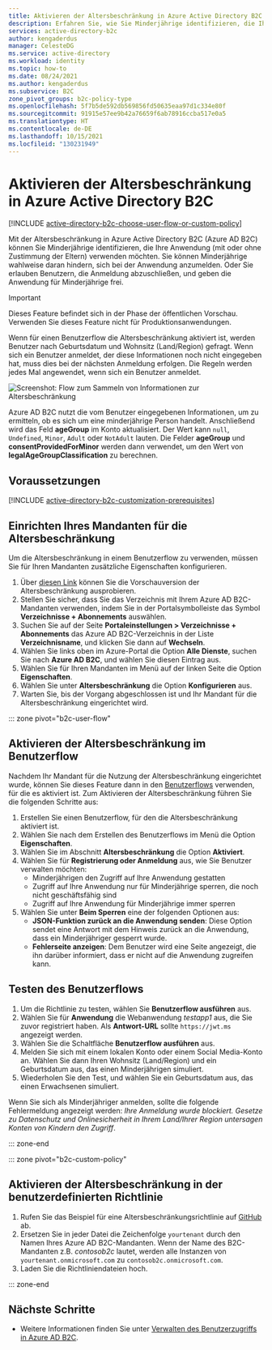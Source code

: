 ```yaml
---
title: Aktivieren der Altersbeschränkung in Azure Active Directory B2C
description: Erfahren Sie, wie Sie Minderjährige identifizieren, die Ihre Anwendung verwenden.
services: active-directory-b2c
author: kengaderdus
manager: CelesteDG
ms.service: active-directory
ms.workload: identity
ms.topic: how-to
ms.date: 08/24/2021
ms.author: kengaderdus
ms.subservice: B2C
zone_pivot_groups: b2c-policy-type
ms.openlocfilehash: 5f7b5de592db569856fd50635eaa97d1c334e80f
ms.sourcegitcommit: 91915e57ee9b42a76659f6ab78916ccba517e0a5
ms.translationtype: HT
ms.contentlocale: de-DE
ms.lasthandoff: 10/15/2021
ms.locfileid: "130231949"
---
```

# <a name="enable-age-gating-in-azure-active-directory-b2c"></a>Aktivieren der Altersbeschränkung in Azure Active Directory B2C

[!INCLUDE [active-directory-b2c-choose-user-flow-or-custom-policy](../../includes/active-directory-b2c-choose-user-flow-or-custom-policy.md)]

Mit der Altersbeschränkung in Azure Active Directory B2C (Azure AD B2C) können Sie Minderjährige identifizieren, die Ihre Anwendung (mit oder ohne Zustimmung der Eltern) verwenden möchten. Sie können Minderjährige wahlweise daran hindern, sich bei der Anwendung anzumelden. Oder Sie erlauben Benutzern, die Anmeldung abzuschließen, und geben die Anwendung für Minderjährige frei. 

>[!IMPORTANT]
>Dieses Feature befindet sich in der Phase der öffentlichen Vorschau. Verwenden Sie dieses Feature nicht für Produktionsanwendungen.
>

Wenn für einen Benutzerflow die Altersbeschränkung aktiviert ist, werden Benutzer nach Geburtsdatum und Wohnsitz (Land/Region) gefragt. Wenn sich ein Benutzer anmeldet, der diese Informationen noch nicht eingegeben hat, muss dies bei der nächsten Anmeldung erfolgen. Die Regeln werden jedes Mal angewendet, wenn sich ein Benutzer anmeldet.

![Screenshot: Flow zum Sammeln von Informationen zur Altersbeschränkung](./media/age-gating/age-gating-information-gathering.png)

Azure AD B2C nutzt die vom Benutzer eingegebenen Informationen, um zu ermitteln, ob es sich um eine minderjährige Person handelt. Anschließend wird das Feld **ageGroup** im Konto aktualisiert. Der Wert kann `null`, `Undefined`, `Minor`, `Adult` oder `NotAdult` lauten.  Die Felder **ageGroup** und **consentProvidedForMinor** werden dann verwendet, um den Wert von **legalAgeGroupClassification** zu berechnen.


## <a name="prerequisites"></a>Voraussetzungen

[!INCLUDE [active-directory-b2c-customization-prerequisites](../../includes/active-directory-b2c-customization-prerequisites.md)]

## <a name="set-up-your-tenant-for-age-gating"></a>Einrichten Ihres Mandanten für die Altersbeschränkung

Um die Altersbeschränkung in einem Benutzerflow zu verwenden, müssen Sie für Ihren Mandanten zusätzliche Eigenschaften konfigurieren.

1. Über [diesen Link](https://portal.azure.com/?Microsoft_AAD_B2CAdmin_agegatingenabled=true#blade/Microsoft_AAD_B2CAdmin/TenantManagementMenuBlade/overview) können Sie die Vorschauversion der Altersbeschränkung ausprobieren.
1. Stellen Sie sicher, dass Sie das Verzeichnis mit Ihrem Azure AD B2C-Mandanten verwenden, indem Sie in der Portalsymbolleiste das Symbol **Verzeichnisse + Abonnements** auswählen.
1. Suchen Sie auf der Seite **Portaleinstellungen > Verzeichnisse + Abonnements** das Azure AD B2C-Verzeichnis in der Liste **Verzeichnisname**, und klicken Sie dann auf **Wechseln**.
1. Wählen Sie links oben im Azure-Portal die Option **Alle Dienste**, suchen Sie nach **Azure AD B2C**, und wählen Sie diesen Eintrag aus.
1. Wählen Sie für Ihren Mandanten im Menü auf der linken Seite die Option **Eigenschaften**.
1. Wählen Sie unter **Altersbeschränkung** die Option **Konfigurieren** aus.
1. Warten Sie, bis der Vorgang abgeschlossen ist und Ihr Mandant für die Altersbeschränkung eingerichtet wird.

::: zone pivot="b2c-user-flow"

## <a name="enable-age-gating-in-your-user-flow"></a>Aktivieren der Altersbeschränkung im Benutzerflow

Nachdem Ihr Mandant für die Nutzung der Altersbeschränkung eingerichtet wurde, können Sie dieses Feature dann in den [Benutzerflows](user-flow-versions.md) verwenden, für die es aktiviert ist. Zum Aktivieren der Altersbeschränkung führen Sie die folgenden Schritte aus:

1. Erstellen Sie einen Benutzerflow, für den die Altersbeschränkung aktiviert ist.
1. Wählen Sie nach dem Erstellen des Benutzerflows im Menü die Option **Eigenschaften**.
1. Wählen Sie im Abschnitt **Altersbeschränkung** die Option **Aktiviert**.
1. Wählen Sie für **Registrierung oder Anmeldung** aus, wie Sie Benutzer verwalten möchten:
    - Minderjährigen den Zugriff auf Ihre Anwendung gestatten
    - Zugriff auf Ihre Anwendung nur für Minderjährige sperren, die noch nicht geschäftsfähig sind
    - Zugriff auf Ihre Anwendung für Minderjährige immer sperren
1. Wählen Sie unter **Beim Sperren** eine der folgenden Optionen aus:
    - **JSON-Funktion zurück an die Anwendung senden**: Diese Option sendet eine Antwort mit dem Hinweis zurück an die Anwendung, dass ein Minderjähriger gesperrt wurde.
    - **Fehlerseite anzeigen**: Dem Benutzer wird eine Seite angezeigt, die ihn darüber informiert, dass er nicht auf die Anwendung zugreifen kann.

## <a name="test-your-user-flow"></a>Testen des Benutzerflows

1. Um die Richtlinie zu testen, wählen Sie **Benutzerflow ausführen** aus.
1. Wählen Sie für **Anwendung** die Webanwendung *testapp1* aus, die Sie zuvor registriert haben. Als **Antwort-URL** sollte `https://jwt.ms` angezeigt werden.
1. Wählen Sie die Schaltfläche **Benutzerflow ausführen** aus.
1. Melden Sie sich mit einem lokalen Konto oder einem Social Media-Konto an. Wählen Sie dann Ihren Wohnsitz (Land/Region) und ein Geburtsdatum aus, das einen Minderjährigen simuliert. 
1. Wiederholen Sie den Test, und wählen Sie ein Geburtsdatum aus, das einen Erwachsenen simuliert.  

Wenn Sie sich als Minderjähriger anmelden, sollte die folgende Fehlermeldung angezeigt werden: *Ihre Anmeldung wurde blockiert. Gesetze zu Datenschutz und Onlinesicherheit in Ihrem Land/Ihrer Region untersagen Konten von Kindern den Zugriff*.

::: zone-end

::: zone pivot="b2c-custom-policy"

## <a name="enable-age-gating-in-your-custom-policy"></a>Aktivieren der Altersbeschränkung in der benutzerdefinierten Richtlinie

1. Rufen Sie das Beispiel für eine Altersbeschränkungsrichtlinie auf [GitHub](https://github.com/azure-ad-b2c/samples/tree/master/policies) ab.
1. Ersetzen Sie in jeder Datei die Zeichenfolge `yourtenant` durch den Namen Ihres Azure AD B2C-Mandanten. Wenn der Name des B2C-Mandanten z.B. *contosob2c* lautet, werden alle Instanzen von `yourtenant.onmicrosoft.com` zu `contosob2c.onmicrosoft.com`.
1. Laden Sie die Richtliniendateien hoch.

::: zone-end

## <a name="next-steps"></a>Nächste Schritte

- Weitere Informationen finden Sie unter [Verwalten des Benutzerzugriffs in Azure AD B2C](manage-user-access.md).
